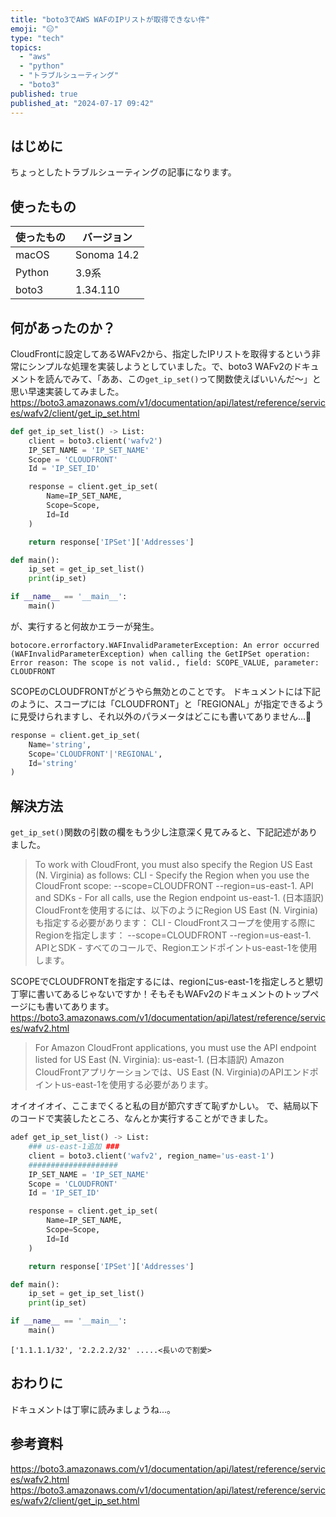 ```yaml
---
title: "boto3でAWS WAFのIPリストが取得できない件"
emoji: "😑"
type: "tech"
topics:
  - "aws"
  - "python"
  - "トラブルシューティング"
  - "boto3"
published: true
published_at: "2024-07-17 09:42"
---
```


## はじめに
ちょっとしたトラブルシューティングの記事になります。

## 使ったもの
| 使ったもの | バージョン |
| --- |  --- |
| macOS | Sonoma 14.2 |
| Python | 3.9系 |
| boto3  | 1.34.110 |

## 何があったのか？
CloudFrontに設定してあるWAFv2から、指定したIPリストを取得するという非常にシンプルな処理を実装しようとしていました。で、boto3 WAFv2のドキュメントを読んでみて、「ああ、この`get_ip_set()`って関数使えばいいんだ〜」と思い早速実装してみました。
https://boto3.amazonaws.com/v1/documentation/api/latest/reference/services/wafv2/client/get_ip_set.html

```python:main.py
def get_ip_set_list() -> List:
    client = boto3.client('wafv2')
    IP_SET_NAME = 'IP_SET_NAME'
    Scope = 'CLOUDFRONT'
    Id = 'IP_SET_ID'

    response = client.get_ip_set(
        Name=IP_SET_NAME,
        Scope=Scope,
        Id=Id
    )

    return response['IPSet']['Addresses']

def main():
    ip_set = get_ip_set_list()
    print(ip_set)

if __name__ == '__main__':
    main()
```

が、実行すると何故かエラーが発生。
```error:error
botocore.errorfactory.WAFInvalidParameterException: An error occurred (WAFInvalidParameterException) when calling the GetIPSet operation: Error reason: The scope is not valid., field: SCOPE_VALUE, parameter: CLOUDFRONT
```
SCOPEのCLOUDFRONTがどうやら無効とのことです。
ドキュメントには下記のように、スコープには「CLOUDFRONT」と「REGIONAL」が指定できるように見受けられますし、それ以外のパラメータはどこにも書いてありません...🧐
```python
response = client.get_ip_set(
    Name='string',
    Scope='CLOUDFRONT'|'REGIONAL',
    Id='string'
)
```

## 解決方法
`get_ip_set()`関数の引数の欄をもう少し注意深く見てみると、下記記述がありました。

> To work with CloudFront, you must also specify the Region US East (N. Virginia) as follows:
CLI - Specify the Region when you use the CloudFront scope: --scope=CLOUDFRONT --region=us-east-1.
API and SDKs - For all calls, use the Region endpoint us-east-1.
(日本語訳)
CloudFrontを使用するには、以下のようにRegion US East (N. Virginia)も指定する必要があります：
CLI - CloudFrontスコープを使用する際にRegionを指定します： --scope=CLOUDFRONT --region=us-east-1.
APIとSDK - すべてのコールで、Regionエンドポイントus-east-1を使用します。


SCOPEでCLOUDFRONTを指定するには、regionにus-east-1を指定しろと懇切丁寧に書いてあるじゃないですか！そもそもWAFv2のドキュメントのトップページにも書いてあります。
https://boto3.amazonaws.com/v1/documentation/api/latest/reference/services/wafv2.html

> For Amazon CloudFront applications, you must use the API endpoint listed for US East (N. Virginia): us-east-1.
(日本語訳)
> Amazon CloudFrontアプリケーションでは、US East (N. Virginia)のAPIエンドポイントus-east-1を使用する必要があります。

オイオイオイ、ここまでくると私の目が節穴すぎて恥ずかしい。
で、結局以下のコードで実装したところ、なんとか実行することができました。

```python:main.py
adef get_ip_set_list() -> List:
    ### us-east-1追加 ###
    client = boto3.client('wafv2', region_name='us-east-1')
    ####################
    IP_SET_NAME = 'IP_SET_NAME'
    Scope = 'CLOUDFRONT'
    Id = 'IP_SET_ID'

    response = client.get_ip_set(
        Name=IP_SET_NAME,
        Scope=Scope,
        Id=Id
    )

    return response['IPSet']['Addresses']

def main():
    ip_set = get_ip_set_list()
    print(ip_set)

if __name__ == '__main__':
    main()

```

```結果:result
['1.1.1.1/32', '2.2.2.2/32' .....<長いので割愛>
```

## おわりに
ドキュメントは丁寧に読みましょうね...。

## 参考資料
https://boto3.amazonaws.com/v1/documentation/api/latest/reference/services/wafv2.html
https://boto3.amazonaws.com/v1/documentation/api/latest/reference/services/wafv2/client/get_ip_set.html
